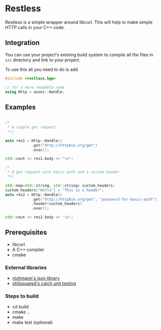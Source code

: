 # Restless

Restless is a simple wrapper around libcurl.
This will help to make simple HTTP calls in your C++
code.


## Integration

You can use your project's existing build system to compile
all the files in `src` directory and link to your project.

To use this all you need to do is add

```cpp
#include <restless.hpp>

// for a more readable name
using Http = asoni::Handle;
```

## Examples

```cpp

/*
 * A simple get request
 **/

auto res1 = Http::Handle()
            .get("http://httpbin.org/get")
            .exec();

std::cout << res1.body << "\n";

/*
 * A get request with basic auth and a custom header
 **/

std::map<std::string, std::string> custom_headers;
custom_headers["Hello"] = "This is a header";
auto res2 = Http::Handle()
            .get("http://httpbin.org/get", "password-for-basic-auth")
            .header(custom_headers)
            .exec();

std::cout << res2.body << '\n';

```


## Prerequisites
* libcurl
* A C++ compiler
* cmake

### External libraries
* [nlohmann's json library](https://github.com/nlohmann/json)
* [philsquared's catch unit testing](https://github.com/philsquared/Catch)

### Steps to build
* cd build
* cmake ..
* make
* make test (optional)
